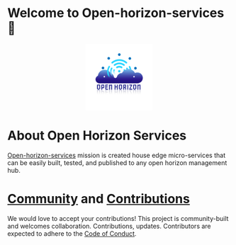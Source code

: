 # Welcome to Open-horizon-services 👋
<p align="center">
<img align="center" src="/profile/Logo.png" height="30%" width="30%"/>
</p>

# About Open Horizon Services

[Open-horizon-services](https://www.lfedge.org/projects/openhorizon/) mission is created house edge micro-services that can be easily built, tested, and published to any open horizon management hub.

<p style="clear:both;">
<h1><a name="contributing"></a><a name="community"></a> <a href="https://chat.lfx.linuxfoundation.org/#/welcome">Community</a> and <a href="https://github.com/open-horizon/.github/blob/master/CONTRIBUTING.md">Contributions</a></h1>

<p> We would love to accept your contributions! This project is community-built and welcomes collaboration. Contributions, updates. Contributors are expected to adhere to the <a href="https://lfprojects.org/policies/code-of-conduct/">Code of Conduct</a>.
</p>

